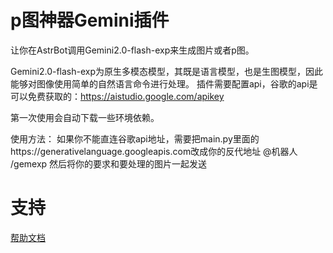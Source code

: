 # p图神器Gemini插件

让你在AstrBot调用Gemini2.0-flash-exp来生成图片或者p图。

Gemini2.0-flash-exp为原生多模态模型，其既是语言模型，也是生图模型，因此能够对图像使用简单的自然语言命令进行处理。
插件需要配置api，谷歌的api是可以免费获取的：https://aistudio.google.com/apikey

第一次使用会自动下载一些环境依赖。

使用方法：
如果你不能直连谷歌api地址，需要把main.py里面的https://generativelanguage.googleapis.com改成你的反代地址
@机器人 /gemexp
然后将你的要求和要处理的图片一起发送

# 支持

[帮助文档](https://astrbot.app)
